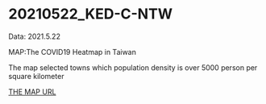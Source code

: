 # 20210522_KED-C-NTW
Data: 2021.5.22 

MAP:The COVID19 Heatmap in Taiwan

The map selected towns which population density is over 5000 person per square kilometer

[THE MAP URL](https://DechainJheng.github.io/20210522_KED-C-NTW/Covid19_TW_20210522.html)


